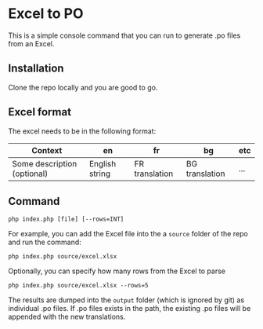 # Excel to PO

This is a simple console command that you can run to generate .po files from an Excel.

## Installation

Clone the repo locally and you are good to go.

## Excel format

The excel needs to be in the following format:

| Context                     | en             | fr             | bg             | etc |
|-----------------------------|----------------|----------------|----------------|-----|
| Some description (optional) | English string | FR translation | BG translation | ... |

## Command

```
php index.php [file] [--rows=INT]
```

For example, you can add the Excel file into the a `source` folder of the repo and run the command:

```
php index.php source/excel.xlsx
```

Optionally, you can specify how many rows from the Excel to parse

```
php index.php source/excel.xlsx --rows=5
```

The results are dumped into the `output` folder (which is ignored by git) as individual .po files. If .po files exists
in the path, the existing .po files will be appended with the new translations.
